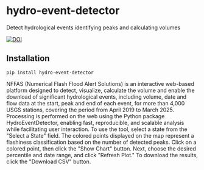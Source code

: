 # hydro-event-detector
Detect hydrological events identifying peaks and calculating volumes

[![DOI](https://zenodo.org/badge/DOI/10.5281/zenodo.15650891.svg)](https://doi.org/10.5281/zenodo.15650891)

## Installation

    pip install hydro-event-detector


NFFAS (Numerical Flash Flood Alert Solutions) is an interactive web-based platform designed to detect, visualize, calculate the volume and enable the download of significant hydrological events, including volume, date and flow data at the start, peak and end of each event, for more than 4,000 USGS stations, covering the period from April 2019 to March 2025. Processing is performed on the web using the Python package HydroEventDetector, enabling fast, reproducible, and scalable analysis while facilitating user interaction.  To use the tool, select a state from the "Select a State" field. The colored points displayed on the map represent a flashiness classification based on the number of detected peaks. Click on a colored point, then click the "Show Chart" button. Next, choose the desired percentile and date range, and click "Refresh Plot." To download the results, click the "Download CSV" button.
